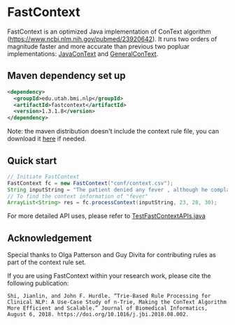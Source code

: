 # FastContext

FastContext is an optimized Java implementation of ConText algorithm (https://www.ncbi.nlm.nih.gov/pubmed/23920642). It runs two orders of magnitude faster and more accurate than previous two popluar implementations: [JavaConText](https://storage.googleapis.com/google-code-archive-downloads/v2/code.google.com/negex/JavaConText.zip) and [GeneralConText](https://storage.googleapis.com/google-code-archive-downloads/v2/code.google.com/negex/GeneralConText.Java.v.1.0_10272010.zip).

## Maven dependency set up
```xml
<dependency>
  <groupId>edu.utah.bmi.nlp</groupId>
  <artifactId>fastcontext</artifactId>
  <version>1.3.1.8</version>
</dependency>
```
Note: the maven distribution doesn't include the context rule file, you can download it [here](https://github.com/jianlins/FastContext/blob/master/conf/context.csv) if needed.
## Quick start
```java
// Initiate FastContext
FastContext fc = new FastContext("conf/context.csv");
String inputString = "The patient denied any fever , although he complained some headache .";
// To find the context information of "fever"
ArrayList<String> res = fc.processContext(inputString, 23, 28, 30);
```
For more detailed API uses, please refer to [TestFastContextAPIs.java](https://github.com/jianlins/FastContext/blob/master/src/test/java/edu/utah/bmi/nlp/fastcontext/TestFastContextAPIs.java)

## Acknowledgement
Special thanks to Olga Patterson and Guy Divita for contributing rules as part of the context rule set.

If you are using FastContext within your research work, please cite the following publication:
``` 
Shi, Jianlin, and John F. Hurdle. “Trie-Based Rule Processing for Clinical NLP: A Use-Case Study of n-Trie, Making the ConText Algorithm More Efficient and Scalable.” Journal of Biomedical Informatics, August 6, 2018. https://doi.org/10.1016/j.jbi.2018.08.002.
```
